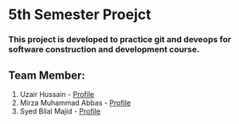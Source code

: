 # 5th Semester Proejct
### This project is developed to practice git and deveops for software construction and development course.
## Team Member:
1. Uzair Hussain - [Profile](https://github.com/uzairhussai193)
2. Mirza Muhammad Abbas - [Profile](https://github.com/Mirza-Abbas)
3. Syed Bilal Majid - [Profile](https://github.com/BilalMajid010)